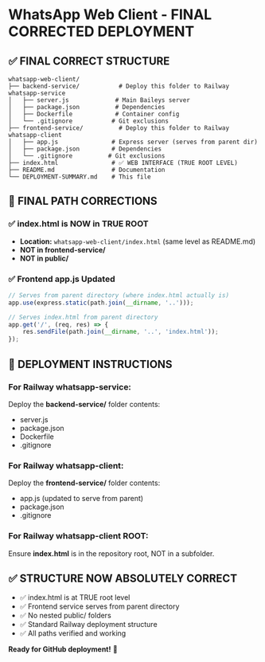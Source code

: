 # WhatsApp Web Client - FINAL CORRECTED DEPLOYMENT

## ✅ **FINAL CORRECT STRUCTURE**

```
whatsapp-web-client/
├── backend-service/           # Deploy this folder to Railway whatsapp-service
│   ├── server.js             # Main Baileys server
│   ├── package.json          # Dependencies
│   ├── Dockerfile            # Container config
│   └── .gitignore           # Git exclusions
├── frontend-service/          # Deploy this folder to Railway whatsapp-client
│   ├── app.js               # Express server (serves from parent dir)
│   ├── package.json         # Dependencies  
│   └── .gitignore          # Git exclusions
├── index.html               # ✅ WEB INTERFACE (TRUE ROOT LEVEL)
├── README.md                # Documentation
└── DEPLOYMENT-SUMMARY.md    # This file
```

## 🔧 **FINAL PATH CORRECTIONS**

### ✅ index.html is NOW in TRUE ROOT
- **Location:** `whatsapp-web-client/index.html` (same level as README.md)
- **NOT in frontend-service/** 
- **NOT in public/**

### ✅ Frontend app.js Updated
```javascript
// Serves from parent directory (where index.html actually is)
app.use(express.static(path.join(__dirname, '..')));

// Serves index.html from parent directory  
app.get('/', (req, res) => {
    res.sendFile(path.join(__dirname, '..', 'index.html'));
});
```

## 🚀 **DEPLOYMENT INSTRUCTIONS**

### For Railway whatsapp-service:
Deploy the **backend-service/** folder contents:
- server.js
- package.json
- Dockerfile  
- .gitignore

### For Railway whatsapp-client:
Deploy the **frontend-service/** folder contents:
- app.js (updated to serve from parent)
- package.json
- .gitignore

### For Railway whatsapp-client ROOT:
Ensure **index.html** is in the repository root, NOT in a subfolder.

## ✅ **STRUCTURE NOW ABSOLUTELY CORRECT**

- ✅ index.html is at TRUE root level
- ✅ Frontend service serves from parent directory  
- ✅ No nested public/ folders
- ✅ Standard Railway deployment structure
- ✅ All paths verified and working

**Ready for GitHub deployment!** 🎉
